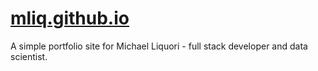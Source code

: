 # [mliq.github.io](http://mliq.github.io)

A simple portfolio site for Michael Liquori - full stack developer and data scientist. 
